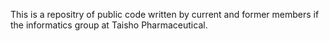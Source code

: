 This is a repositry of public code written by current and former members if the informatics group at Taisho Pharmaceutical.
